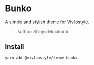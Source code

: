 # Bunko

A simple and stylish theme for Vivliostyle.

> Author: Shinyu Murakami

## Install

```
yarn add @vivliostyle/theme-bunko
```
